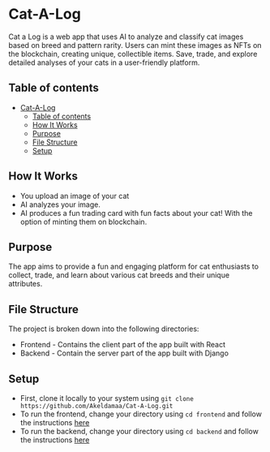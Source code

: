 # Cat-A-Log

Cat a Log is a web app that uses AI to analyze and classify cat images based on breed and pattern rarity. Users can mint these images as NFTs on the blockchain, creating unique, collectible items. Save, trade, and explore detailed analyses of your cats in a user-friendly platform.

## Table of contents

- [Cat-A-Log](#cat-a-log)
  - [Table of contents](#table-of-contents)
  - [How It Works](#how-it-works)
  - [Purpose](#purpose)
  - [File Structure](#file-structure)
  - [Setup](#setup)

## How It Works

  - You upload an image of your cat
  - AI analyzes your image.
  - AI produces a fun trading card with fun facts about your cat! With the option of minting them on blockchain.


## Purpose

The app aims to provide a fun and engaging platform for cat enthusiasts to collect, trade, and learn about various cat breeds and their unique attributes.

## File Structure

The project is broken down into the following directories:
  - Frontend - Contains the client part of the app built with React 
  - Backend - Contain the server part of the app built with Django

## Setup

  - First, clone it locally to your system using 
```git clone https://github.com/Akeldamaa/Cat-A-Log.git```
  - To run the frontend, change your directory using ```cd frontend``` and follow the instructions [here](./frontend/README.md)
  -  To run the backend, change your directory using ```cd backend``` and follow the instructions [here](./backend/README.md)




